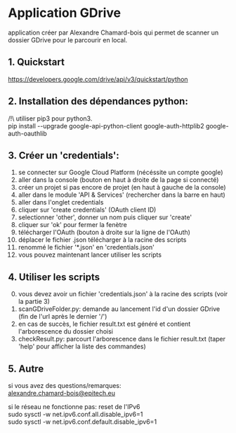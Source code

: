 
# Application GDrive

application créer par Alexandre Chamard-bois qui permet de scanner un dossier GDrive pour le parcourir en local.

## 1. Quickstart
https://developers.google.com/drive/api/v3/quickstart/python  

## 2. Installation des dépendances python:

/!\ utiliser pip3 pour python3.  
pip install --upgrade google-api-python-client google-auth-httplib2 google-auth-oauthlib  

## 3. Créer un 'credentials':

1. se connecter sur Google Cloud Platform (nécéssite un compte google)  
2. aller dans la console (bouton en haut à droite de la page si connecté)  
3. créer un projet si pas encore de projet (en haut à gauche de la console)  
4. aller dans le module 'API & Services' (rechercher dans la barre en haut)  
5. aller dans l'onglet credentials  
6. cliquer sur 'create credentials' (OAuth client ID)  
7. selectionner 'other', donner un nom puis cliquer sur 'create'  
8. cliquer sur 'ok' pour fermer la fenètre  
9. télécharger l'OAuth (bouton à droite sur la ligne de l'OAuth)  
10. déplacer le fichier .json télécharger à la racine des scripts  
11. renommé le fichier '*.json' en 'credentials.json'  
12. vous pouvez maintenant lancer utiliser les scripts  

## 4. Utiliser les scripts

0. vous devez avoir un fichier 'credentials.json' à la racine des scripts (voir la partie 3)  
1. scanGDriveFolder.py: demande au lancement l'id d'un dossier GDrive (fin de l'url après le dernier '/')  
2. en cas de succès, le fichier result.txt est généré et contient l'arborescence du dossier choisi  
3. checkResult.py: parcourt l'arborescence dans le fichier result.txt (taper 'help' pour afficher la liste des commandes)  

## 5. Autre

si vous avez des questions/remarques:  
alexandre.chamard-bois@epitech.eu  

si le réseau ne fonctionne pas: reset de l'IPv6  
sudo sysctl -w net.ipv6.conf.all.disable_ipv6=1  
sudo sysctl -w net.ipv6.conf.default.disable_ipv6=1  
